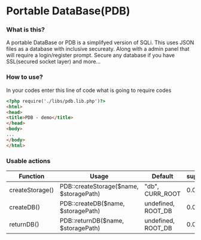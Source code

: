 # Portable DataBase(PDB)

### What is this?

A portable DataBase or PDB is a simplifyed version of SQLi. This uses JSON files as a database with 
inclusive secureaty. Along with a admin panel that will require a login/register prompt. Secure
any database if you have SSL(secured socket layer) and more...

### How to use?

In your codes enter this line of code what is going to require codes
```html
<?php require('./libs/pdb.lib.php')?>
<html>
<head>
<title>PDB - demo</title>
</head>
<body>
...
</body>
</html>
```

### Usable actions

| Function | Usage 		   | Default | support |
| -------- | ------------- | ------- | ------ |
| createStorage() | PDB::createStorage($name, $storagePath) | "db", CURR_ROOT | 0.0.1<X  |
| createDB() | PDB::createDB($name, $storagePath) | undefined, ROOT_DB | 0.0.1<X |
| returnDB() | PDB::returnDB($name, $storagePath) | undefined, ROOT_DB | 0.0.1<X |

